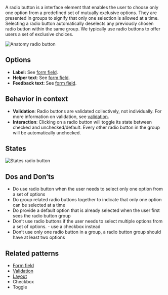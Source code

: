 A radio button is a interface element that enables the user to choose only one option from a predefined set of mutually exclusive options. They are presented in groups to signify that only one selection is allowed at a time. Selecting a radio button automatically deselects any previously chosen radio button within the same group. We typically use radio buttons to offer users a set of exclusive choices.

![Anatomy radio button](https://www.figma.com/design/wEptRgAezDU1z80Cn3eZ0o/iX-Pattern-Illustrations?node-id=3749-1785&t=VCAAFzKIYCDb7nIX-4)

## Options

- **Label:** See [form field](forms-field.md).
- **Helper text**: See [form field](forms-field.md).
- **Feedback text**: See [form field](forms-field.md).

## Behavior in context

- **Validation**: Radio buttons are validated collectively, not individually. For more information on validation, see [validation](forms-validation.md).
- **Interaction**: Clicking on a radio button will toggle its state between checked and unchecked/default. Every other radio button in the group will be automatically unchecked.

## States

![States radio button](https://www.figma.com/design/wEptRgAezDU1z80Cn3eZ0o/iX-Pattern-Illustrations?node-id=3387-8703&t=ZvZOV5vvqWRxmqyv-4)

## Dos and Don’ts

- Do use radio button when the user needs to select only one option from a set of options  
- Do group related radio buttons together to indicate that only one option can be selected at a time
- Do provide a default option that is already selected when the user first sees the radio button group  
- Don’t use radio buttons if the user needs to select multiple options from a set of options. - use a checkbox instead  
- Don’t use only one radio button in a group, a radio button group should have at least two options

## Related patterns

- [Form field](forms-field.md)
- [Validation](forms-validation.md)
- [Layout](forms-layout.md)
- Checkbox
- Toggle